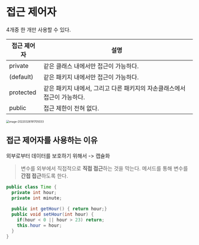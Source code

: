 # 접근 제어자

4개중 한 개만 사용할 수 있다.

| 접근 제어자 | 설명                                                         |
| ----------- | ------------------------------------------------------------ |
| private     | 같은 클래스 내에서만 접근이 가능하다.                        |
| (default)   | 같은 패키지 내에서만 접근이 가능하다.                        |
| protected   | 같은 패키지 내에서, 그리고 다른 패키지의 자손클래스에서 접근이 가능하다. |
| public      | 접근 제한이 전혀 없다.                                       |

<img src="/Users/pang/Desktop/TIL/md-images/image-20220326191705033.png" alt="image-20220326191705033" style="zoom:50%;" />



## 접근 제어자를 사용하는 이유

외부로부터 데이터를 보호하기 위해서 -> 캡슐화

> 변수를 외부에서 직접적으로 **직접 접근**하는 것을 막는다.
> 메서드를 통해 변수를 **간접 접근**하도록 한다.

~~~java
public class Time {
  private int hour;
  private int minute;
  
  public int getHour() { return hour;}
  public void setHour(int hour) {
    if(hour < 0 || hour > 23) return;
    this.hour = hour;
  }
}
~~~

